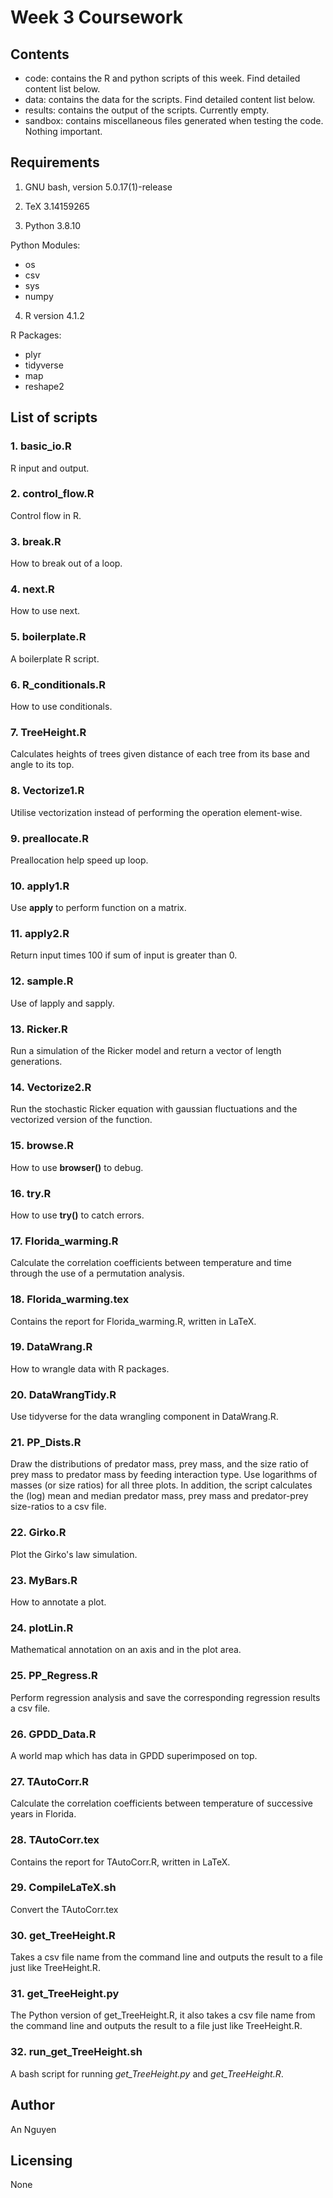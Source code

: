 # Week 3 Coursework 

## Contents
* code: contains the R and python scripts of this week. Find detailed content list below. 
* data: contains the data for the scripts. Find detailed content list below.
* results: contains the output of the scripts. Currently empty. 
* sandbox: contains miscellaneous files generated when testing the code. Nothing important.

## Requirements

1. GNU bash, version 5.0.17(1)-release

2. TeX 3.14159265

3. Python 3.8.10

Python Modules: 
* os
* csv
* sys
* numpy

4. R version 4.1.2

R Packages:
* plyr
* tidyverse
* map
* reshape2

## List of scripts

### 1. basic_io.R

R input and output.

### 2. control_flow.R

Control flow in R.

### 3. break.R

How to break out of a loop.

### 4. next.R

How to use next.

### 5. boilerplate.R

A boilerplate R script.

### 6. R_conditionals.R

How to use conditionals.

### 7. TreeHeight.R

Calculates heights of trees given distance of each tree from its base and angle to its top. 

### 8. Vectorize1.R

Utilise vectorization instead of performing the operation element-wise.

### 9. preallocate.R

Preallocation help speed up loop.

### 10. apply1.R

Use **apply** to perform function on a matrix.

### 11. apply2.R

Return input times 100 if sum of input is greater than 0. 

### 12. sample.R

Use of lapply and sapply.

### 13. Ricker.R

Run a simulation of the Ricker model and return a vector of length generations.

### 14. Vectorize2.R

Run the stochastic Ricker equation with gaussian fluctuations and the vectorized version of the function.

### 15. browse.R

How to use **browser()** to debug.

### 16. try.R

How to use **try()** to catch errors.

### 17. Florida_warming.R

Calculate the correlation coefficients between temperature and time through the use of a permutation analysis.

### 18. Florida_warming.tex

Contains the report for Florida_warming.R, written in LaTeX.

### 19. DataWrang.R

How to wrangle data with R packages. 

### 20. DataWrangTidy.R

Use tidyverse for the data wrangling component in DataWrang.R.

### 21. PP_Dists.R

Draw the distributions of predator mass, prey mass, and the size ratio of prey mass to predator mass by feeding interaction type. Use logarithms of masses (or size ratios) for all three plots. In addition, the script calculates the (log) mean and median predator mass, prey mass and predator-prey size-ratios to a csv file.

### 22. Girko.R

Plot the Girko's law simulation.

### 23. MyBars.R

How to annotate a plot. 

### 24. plotLin.R

Mathematical annotation on an axis and in the plot area.

### 25. PP_Regress.R

Perform regression analysis and save the corresponding regression results a csv file.

### 26. GPDD_Data.R

A world map which has data in GPDD superimposed on top.

### 27. TAutoCorr.R

Calculate the correlation coefficients between temperature of successive years in Florida.

### 28. TAutoCorr.tex

Contains the report for TAutoCorr.R, written in LaTeX.

### 29. CompileLaTeX.sh

Convert the TAutoCorr.tex

### 30. get_TreeHeight.R

Takes a csv file name from the command line and outputs the result to a file just like TreeHeight.R.

### 31. get_TreeHeight.py

The Python version of get_TreeHeight.R, it also takes a csv file name from the command line and outputs the result to a file just like TreeHeight.R.

### 32. run_get_TreeHeight.sh

A bash script for running *get_TreeHeight.py* and *get_TreeHeight.R*. 

## Author

An Nguyen

## Licensing

None
